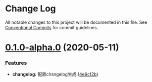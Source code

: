 # Change Log

All notable changes to this project will be documented in this file.
See [Conventional Commits](https://conventionalcommits.org) for commit guidelines.

# [0.1.0-alpha.0](https://github.com/DoubleJan/hastur/compare/v0.0.4-alpha.0...v0.1.0-alpha.0) (2020-05-11)


### Features

* **changelog:** 配置changelog生成 ([4e9cf2b](https://github.com/DoubleJan/hastur/commit/4e9cf2b6454ae4ef7bcdc887c9a7ef1d087bc14b))
